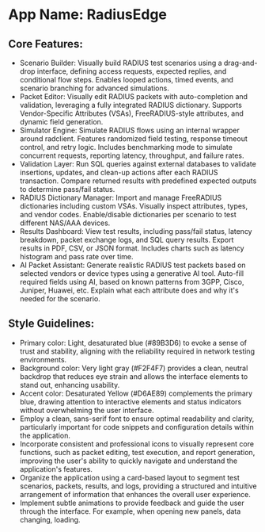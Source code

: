 # **App Name**: RadiusEdge

## Core Features:

- Scenario Builder: Visually build RADIUS test scenarios using a drag-and-drop interface, defining access requests, expected replies, and conditional flow steps. Enables looped actions, timed events, and scenario branching for advanced simulations.
- Packet Editor: Visually edit RADIUS packets with auto-completion and validation, leveraging a fully integrated RADIUS dictionary. Supports Vendor-Specific Attributes (VSAs), FreeRADIUS-style attributes, and dynamic field generation.
- Simulator Engine: Simulate RADIUS flows using an internal wrapper around radclient. Features randomized field testing, response timeout control, and retry logic. Includes benchmarking mode to simulate concurrent requests, reporting latency, throughput, and failure rates.
- Validation Layer: Run SQL queries against external databases to validate insertions, updates, and clean-up actions after each RADIUS transaction. Compare returned results with predefined expected outputs to determine pass/fail status.
- RADIUS Dictionary Manager: Import and manage FreeRADIUS dictionaries including custom VSAs. Visually inspect attributes, types, and vendor codes. Enable/disable dictionaries per scenario to test different NAS/AAA devices.
- Results Dashboard: View test results, including pass/fail status, latency breakdown, packet exchange logs, and SQL query results. Export results in PDF, CSV, or JSON format. Includes charts such as latency histogram and pass rate over time.
- AI Packet Assistant: Generate realistic RADIUS test packets based on selected vendors or device types using a generative AI tool.  Auto-fill required fields using AI, based on known patterns from 3GPP, Cisco, Juniper, Huawei, etc.  Explain what each attribute does and why it's needed for the scenario.

## Style Guidelines:

- Primary color: Light, desaturated blue (#89B3D6) to evoke a sense of trust and stability, aligning with the reliability required in network testing environments.
- Background color: Very light gray (#F2F4F7) provides a clean, neutral backdrop that reduces eye strain and allows the interface elements to stand out, enhancing usability.
- Accent color: Desaturated Yellow (#D6AE89) complements the primary blue, drawing attention to interactive elements and status indicators without overwhelming the user interface.
- Employ a clean, sans-serif font to ensure optimal readability and clarity, particularly important for code snippets and configuration details within the application.
- Incorporate consistent and professional icons to visually represent core functions, such as packet editing, test execution, and report generation, improving the user's ability to quickly navigate and understand the application's features.
- Organize the application using a card-based layout to segment test scenarios, packets, results, and logs, providing a structured and intuitive arrangement of information that enhances the overall user experience.
- Implement subtle animations to provide feedback and guide the user through the interface. For example, when opening new panels, data changing, loading.